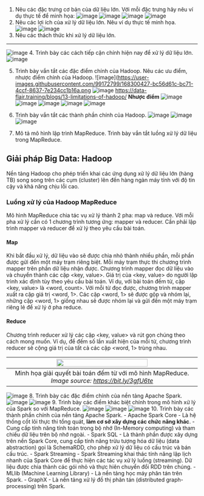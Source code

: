 1. Nêu các đặc trưng cơ bản của dữ liệu lớn. Với mỗi đặc trưng hãy nêu ví dụ thực tế để
minh họa:
![image](https://user-images.githubusercontent.com/99172799/168302966-d7902d2a-9d2d-48ae-a182-9323af3f84b3.png)
![image](https://user-images.githubusercontent.com/99172799/168303032-7514980b-8ea0-4cdb-b7fb-ad37f4099142.png)
![image](https://user-images.githubusercontent.com/99172799/168303164-1d2b212f-8aba-4b1a-9e12-e4778a4cdb50.png)
![image](https://user-images.githubusercontent.com/99172799/168303245-19a54844-ccc7-4243-81ea-14ea9a2ba7dc.png)
2. Nêu các lợi ích của xử lý dữ liệu lớn. Nêu ví dụ thực tế minh họa.
![image](https://user-images.githubusercontent.com/99172799/168303299-850753ce-1246-4cd7-92fa-c827bee5ac3e.png)
![image](https://user-images.githubusercontent.com/99172799/168303343-e8041a67-561f-4e22-9160-b5e1b24b270a.png)
3. Nêu các thách thức khi xử lý dữ liệu lớn.
---
![image](https://user-images.githubusercontent.com/99172799/168303403-6537ba88-5d59-444e-9f36-8d32a0eda8cd.png)
4. Trình bày các cách tiếp cận chính hiện nay để xử lý dữ liệu lớn.
![image](https://user-images.githubusercontent.com/99172799/168303946-0672f95c-8804-4472-91d5-ad012fb276ae.png)

5. Trình bày vắn tắt các đặc điểm chính của Hadoop. Nêu các ưu điểm, nhược điểm chính
của Hadoop.
![image](https://user-images.githubusercontent.com/99172799/168300427-bc56d61c-bc71-4ccf-8637-7e234cc1b16a.png
![image](https://user-images.githubusercontent.com/99172799/168300606-235e43e7-0a23-44ef-9014-acb14687b966.png)
https://data-flair.training/blogs/13-limitations-of-hadoop/
**Nhược điểm**
![image](https://user-images.githubusercontent.com/99172799/168300922-7649c13d-747a-47a7-bf2e-25822941190e.png)
![image](https://user-images.githubusercontent.com/99172799/168301152-91cc6db1-301a-499e-bb94-93abfc63d2e2.png)
![image](https://user-images.githubusercontent.com/99172799/168301211-300c443f-e849-4507-aaba-c9e5c7caddb7.png)
![image](https://user-images.githubusercontent.com/99172799/168301393-4be1028b-5cab-4e04-856d-f0defb1054d7.png)
![image](https://user-images.githubusercontent.com/99172799/168301505-2e21a70d-bdd5-454f-b678-83bb16367c8b.png)

6. Trình bày vắn tắt các thành phần chính của Hadoop.
![image](https://user-images.githubusercontent.com/99172799/168297826-60bc381a-1475-4ab6-8d14-e7f7f1e3e5f1.png)
![image](https://user-images.githubusercontent.com/99172799/168297869-ace6d226-8d23-4327-b722-30650e8f5907.png)
![image](https://user-images.githubusercontent.com/99172799/168298044-9e3abcea-832a-4f10-9693-8ca40daa71e5.png)
7. Mô tả mô hình lập trình MapReduce. Trình bày vắn tắt luồng xử lý dữ liệu trong
MapReduce.
## Giải pháp Big Data: Hadoop <a name="bigdata_approach"/>

Nền tảng Hadoop cho phép triển khai các ứng dụng xử lý dữ liệu lớn (hàng TB) song song trên các cụm (cluster) lên đến hàng ngàn máy tính với độ tin cậy và khả năng chịu lỗi cao.
### Luồng xử lý của Hadoop MapReduce
Mô hình MapReduce chia tác vụ xử lý thành 2 pha: map và reduce. Với mỗi pha xử lý cần có 1 chương trình tương ứng: mapper và reducer. Cần phải lập trình mapper và reducer để xử lý theo yêu cầu bài toán.
#### Map
Khi bắt đầu xử lý, dữ liệu vào sẽ được chia nhỏ thành nhiều phần, mỗi phần được gửi đến một máy trạm riêng biệt. Mỗi máy trạm thực thi chương trình mapper trên phần dữ liệu nhận được.
Chương trình mapper đọc dữ liệu vào và chuyển thành các cặp <key, value>.
Giá trị của <key, value> do người lập trình xác định tùy theo yêu cầu bài toán. 
Ví dụ, với bài toán đếm từ, cặp <key, value> là <word, count>. Với mỗi từ đọc được, chương trình mapper xuất ra cặp giá trị <word, 1>. Các cặp <word, 1> sẽ được gộp và nhóm lại, những cặp <word, 1> giống nhau sẽ được nhóm lại và gửi đến một máy trạm riêng lẻ để xử lý ở pha reduce.
<br>
#### Reduce
Chương trình reducer xử lý các cặp <key, value> và rút gọn chúng theo cách mong muốn. 
Ví dụ, để đếm số lần xuất hiện của mỗi từ, chương trình reducer sẽ cộng giá trị của tất cả các cặp <word, 1> trùng nhau.

| <img src="figs/MapReduce.png" width="70%"/> | 
|:--:| 
| Minh họa giải quyết bài toán đếm từ với mô hình MapReduce. *Image source: https://bit.ly/3gfU6te* |
![image](https://user-images.githubusercontent.com/99172799/168297743-89c52639-ffc2-4f62-98f8-fc5407b13cfb.png)
8. Trình bày các đặc điểm chính của nền tảng Apache Spark.
![image](https://user-images.githubusercontent.com/99172799/168297573-8ccf974a-f9e5-494a-a511-d9af59b48577.png)
![image](https://user-images.githubusercontent.com/99172799/168297601-222904f1-73df-4922-8d08-c6a125d4772e.png)
9. Trình bày các điểm khác biệt chính trong mô hình xử lý của Spark so với MapReduce.
![image](https://user-images.githubusercontent.com/99172799/168297133-14c41c7f-bbe1-4c8e-b9ae-6bf714ab831c.png)
![image](https://user-images.githubusercontent.com/99172799/168297180-7da81eee-9798-42e4-9761-ee552c5af619.png)
![image](https://user-images.githubusercontent.com/99172799/168297214-4f68f23d-87ed-4480-8da4-f6db7d7444f4.png)
10. Trình bày các thành phần chính của nền tảng Apache Spark.
    - Apache Spark Core
        - Là hệ thống cốt lõi thực thi tổng quát, **làm cơ sở xây dựng các chức năng khác**.
        - Cung cấp tính năng tính toán trong bộ nhớ (In-Memory computing) và tham chiếu dữ liệu trên bộ nhớ ngoài.
    - Spark SQL
        - Là thành phần được xây dựng trên nền Spark Core, cung cấp tính năng trừu tượng hóa dữ liệu (data abstraction) gọi là SchemaRDD, cho phép xử lý dữ liệu có cấu trúc và bán cấu trúc.
    - Spark Streaming
        - Spark Streaming khai thác tính năng lập lịch nhanh của Spark Core để thực hiện các tác vụ xử lý luồng (streaming). Dữ liệu được chia thành các gói nhỏ và thực hiên chuyển đổi RDD trên chúng.
        - MLlib (Machine Learning Library)
        - Là nền tảng học máy phân tán trên Spark.
    - GraphX
        - Là nền tảng xử lý đồ thị phân tán (distributed graph-processing) trên Spark.
